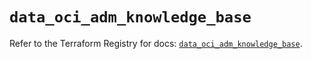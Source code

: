 # `data_oci_adm_knowledge_base`

Refer to the Terraform Registry for docs: [`data_oci_adm_knowledge_base`](https://registry.terraform.io/providers/oracle/oci/6.37.0/docs/data-sources/adm_knowledge_base).
